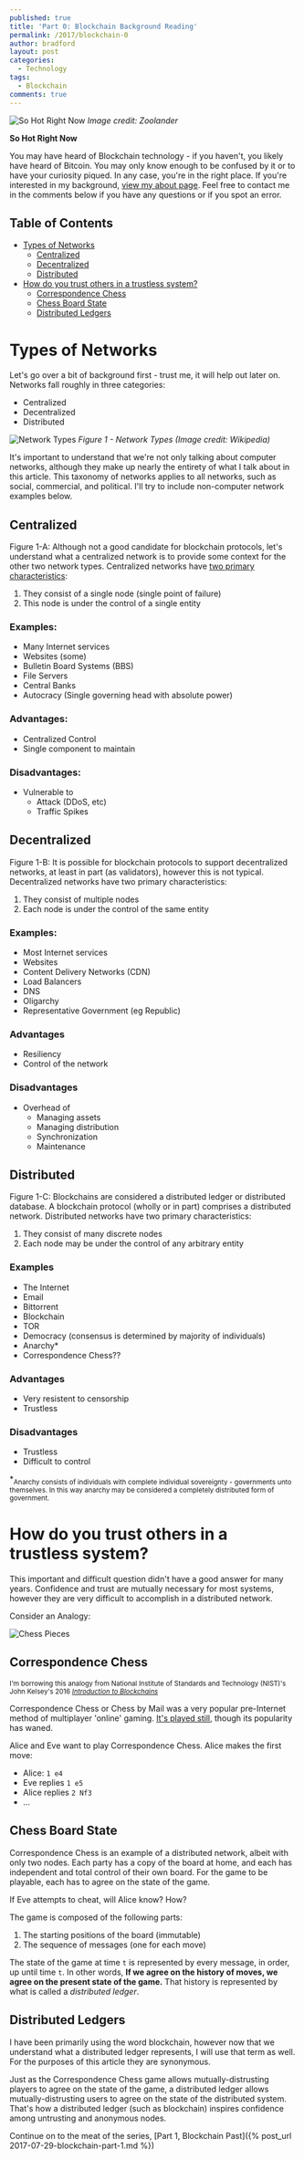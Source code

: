 ```yaml
---
published: true
title: 'Part 0: Blockchain Background Reading'
permalink: /2017/blockchain-0
author: bradford
layout: post
categories:
  - Technology
tags:
  - Blockchain
comments: true
---
```


![So Hot Right Now](/assets/images/posts/2017/sohotrightnow.jpg)
*Image credit: Zoolander*

**So Hot Right Now**

You may have heard of Blockchain technology - if you haven't, you likely have heard of Bitcoin. You may only know enough to be confused by it or to have your curiosity piqued. In any case, you're in the right place. If you're interested in my background, [view my about page](/about). Feel free to contact me in the comments below if you have any questions or if you spot an error. 

## Table of Contents
- [Types of Networks](#types-of-networks)
    - [Centralized](#centralized)
    - [Decentralized](#decentralized)
    - [Distributed](#distributed)
- [How do you trust others in a trustless system?](#how-do-you-trust-others-in-a-trustless-system)
    - [Correspondence Chess](#correspondence-chess)
    - [Chess Board State](#chess-board-state)
    - [Distributed Ledgers](#distributed-ledgers)

# Types of Networks

Let's go over a bit of background first - trust me, it will help out later on. Networks fall roughly in three categories:

* Centralized
* Decentralized
* Distributed

![Network Types](/assets/images/posts/2017/networktypes.png)
*Figure 1 - Network Types (Image credit: Wikipedia)*

It's important to understand that we're not only talking about computer networks, although they make up nearly the entirety of what I talk about in this article. This taxonomy of networks applies to all networks, such as social, commercial, and political. I'll try to include non-computer network examples below.




## Centralized

Figure 1-A: Although not a good candidate for blockchain protocols, let's understand what a centralized network is to provide some context for the other two network types. Centralized networks have [two primary characteristics](https://gnunet.org/centralized-dns):
1. They consist of a single node (single point of failure)
1. This node is under the control of a single entity


### Examples:
* Many Internet services
* Websites (some)
* Bulletin Board Systems (BBS)
* File Servers
* Central Banks
* Autocracy (Single governing head with absolute power)


### Advantages:
* Centralized Control 
* Single component to maintain


### Disadvantages:
* Vulnerable to
    * Attack (DDoS, etc)
    * Traffic Spikes




## Decentralized

Figure 1-B: It is possible for blockchain protocols to support decentralized networks, at least in part (as validators), however this is not typical. Decentralized networks have two primary characteristics:
1. They consist of multiple nodes
1. Each node is under the control of the same entity


### Examples:
* Most Internet services
* Websites
* Content Delivery Networks (CDN)
* Load Balancers
* DNS
* Oligarchy
* Representative Government (eg Republic)


### Advantages
* Resiliency
* Control of the network


### Disadvantages
* Overhead of
    * Managing assets
    * Managing distribution
    * Synchronization
    * Maintenance



## Distributed

Figure 1-C: Blockchains are considered a distributed ledger or distributed database. A blockchain protocol (wholly or in part) comprises a distributed network. Distributed networks have two primary characteristics:
1. They consist of many discrete nodes
1. Each node may be under the control of any arbitrary entity

### Examples
* The Internet
* Email
* Bittorrent
* Blockchain
* TOR
* Democracy (consensus is determined by majority of individuals)
* Anarchy*
* Correspondence Chess?? 

### Advantages
* Very resistent to censorship
* Trustless

### Disadvantages
* Trustless
* Difficult to control

\*<sub>Anarchy consists of individuals with complete individual sovereignty - governments unto themselves. In this way anarchy may be considered a completely distributed form of government.</sub>




# How do you trust others in a trustless system?
This important and difficult question didn't have a good answer for many years. Confidence and trust are mutually necessary for most systems, however they are very difficult to accomplish in a distributed network.

Consider an Analogy:

![Chess Pieces](/assets/images/posts/2017/chess_pieces.png)

## Correspondence Chess

<sub>I'm borrowing this analogy from National Institute of Standards and Technology (NIST)'s John Kelsey's 2016 [_Introduction to Blockchains_](/assets/bin/2017/Introduction_to_Blockchain_-_John_Kelsey.pdf)</sub>

Correspondence Chess or Chess by Mail was a very popular pre-Internet method of multiplayer 'online' gaming. [It's played still](https://en.wikipedia.org/wiki/Correspondence_chess), though its popularity has waned. 

Alice and Eve want to play Correspondence Chess. Alice makes the first move:
* Alice: `1 e4`
* Eve replies `1 e5`
* Alice replies `2 Nf3`
* ...


## Chess Board State

Correspondence Chess is an example of a distributed network, albeit with only two nodes. Each party has a copy of the board at home, and each has independent and total control of their own board. For the game to be playable, each has to agree on the state of the game.

If Eve attempts to cheat, will Alice know? How?

The game is composed of the following parts:
1. The starting positions of the board (immutable)
1. The sequence of messages (one for each move)

The state of the game at time `t` is represented by every message, in order, up until time `t`. In other words, __If we agree on the history of moves, we agree on the present state of the game.__ That history is represented by what is called a _distributed ledger_.

## Distributed Ledgers

I have been primarily using the word blockchain, however now that we understand what a distributed ledger represents, I will use that term as well. For the purposes of this article they are synonymous.

Just as the Correspondence Chess game allows mutually-distrusting players to agree on the state of the game, a distributed ledger allows mutually-distrusting users to agree on the state of the distributed system. That's how a distributed ledger (such as blockchain) inspires confidence among untrusting and anonymous nodes.

Continue on to the meat of the series, [Part 1, Blockchain Past]({% post_url 2017-07-29-blockchain-part-1.md %})
